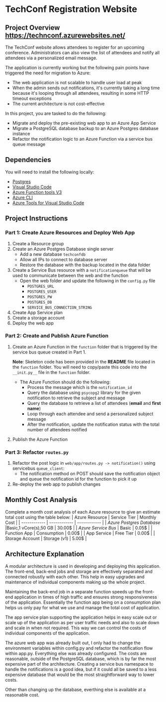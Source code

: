 # TechConf Registration Website

## Project Overview https://technconf.azurewebsites.net/
The TechConf website allows attendees to register for an upcoming conference. Administrators can also view the list of attendees and notify all attendees via a personalized email message.

The application is currently working but the following pain points have triggered the need for migration to Azure:
 - The web application is not scalable to handle user load at peak
 - When the admin sends out notifications, it's currently taking a long time because it's looping through all attendees, resulting in some HTTP timeout exceptions
 - The current architecture is not cost-effective

In this project, you are tasked to do the following:
- Migrate and deploy the pre-existing web app to an Azure App Service
- Migrate a PostgreSQL database backup to an Azure Postgres database instance
- Refactor the notification logic to an Azure Function via a service bus queue message

## Dependencies

You will need to install the following locally:
- [Postgres](https://www.postgresql.org/download/)
- [Visual Studio Code](https://code.visualstudio.com/download)
- [Azure Function tools V3](https://docs.microsoft.com/en-us/azure/azure-functions/functions-run-local?tabs=windows%2Ccsharp%2Cbash#install-the-azure-functions-core-tools)
- [Azure CLI](https://docs.microsoft.com/en-us/cli/azure/install-azure-cli?view=azure-cli-latest)
- [Azure Tools for Visual Studio Code](https://marketplace.visualstudio.com/items?itemName=ms-vscode.vscode-node-azure-pack)

## Project Instructions

### Part 1: Create Azure Resources and Deploy Web App
1. Create a Resource group
2. Create an Azure Postgres Database single server
   - Add a new database `techconfdb`
   - Allow all IPs to connect to database server
   - Restore the database with the backup located in the data folder
3. Create a Service Bus resource with a `notificationqueue` that will be used to communicate between the web and the function
   - Open the web folder and update the following in the `config.py` file
      - `POSTGRES_URL`
      - `POSTGRES_USER`
      - `POSTGRES_PW`
      - `POSTGRES_DB`
      - `SERVICE_BUS_CONNECTION_STRING`
4. Create App Service plan
5. Create a storage account
6. Deploy the web app

### Part 2: Create and Publish Azure Function
1. Create an Azure Function in the `function` folder that is triggered by the service bus queue created in Part 1.

      **Note**: Skeleton code has been provided in the **README** file located in the `function` folder. You will need to copy/paste this code into the `__init.py__` file in the `function` folder.
      - The Azure Function should do the following:
         - Process the message which is the `notification_id`
         - Query the database using `psycopg2` library for the given notification to retrieve the subject and message
         - Query the database to retrieve a list of attendees (**email** and **first name**)
         - Loop through each attendee and send a personalized subject message
         - After the notification, update the notification status with the total number of attendees notified
2. Publish the Azure Function

### Part 3: Refactor `routes.py`
1. Refactor the post logic in `web/app/routes.py -> notification()` using servicebus `queue_client`:
   - The notification method on POST should save the notification object and queue the notification id for the function to pick it up
2. Re-deploy the web app to publish changes

## Monthly Cost Analysis

Complete a month cost analysis of each Azure resource to give an estimate total cost using the table below:
|   Azure Resource            | Service Tier          |  Monthly Cost |
| ------------                | ------------          | ------------  |
| *Azure Postgres Database*   |Basic,1 vCore(s),50 GB |      30.00$   |
| *Azure Service Bus*         |     Basic             |      0.05$    |
| Function App                |    Consumption        |     0.00$     |
| App Service                 |    Free Tier          |     0.00$     |
| Storage Account             | Storage (v1)          |     5.00$     |
## Architecture Explanation

A modular architecture is used in developing and deploying this application. The front-end, back-end jobs and storage are effectively separated and connected robustly with each other. This help in easy upgrades and maintenance of individual components making up the whole project.

Maintaining the back-end job in a separate function speeds up the front-end application in times of high traffic and ensures strong responsiveness of the application. Essentially the function app being on a consumption plan helps us only pay for what we use and manage the total cost of application.

The app service plan supporting the application helps in easy scale out or scale up of the application as per user traffic needs and also to scale down and scale in when not required. This way we can control the costs of individual components of the application.

The azure web app was already built out, I only had to change the environment variables within config.py and refactor the notification flow within app.py. Everything else was already configured. The costs are reasonable, outside of the PostgreSQL database, which is by far the most expensive part of the architecture. Creating a service bus namespace to handle the notifications is a good idea, but if it could all be saved to a less expensive database that would be the most straightforward way to lower costs. 

Other than changing up the database, everthing else is available at a reasonable cost.